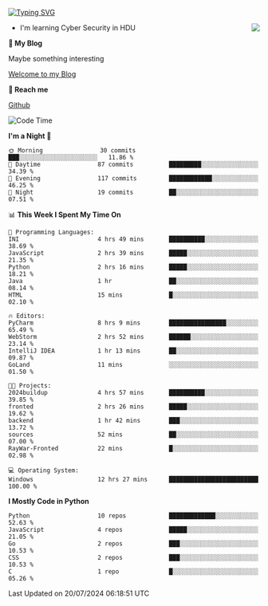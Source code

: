 [![Typing SVG](https://readme-typing-svg.herokuapp.com?font=Fira+Code&pause=1000&random=false&width=450&height=60&lines=Hello+%F0%9F%91%8B%F0%9F%8F%BB;I'm+JBNRZ)](https://git.io/typing-svg)

<a href="#">
  <img align="right" src="https://github-readme-stats.vercel.app/api?username=JBNRZ&show_icons=true&bg_color=15,f2f7fd,E0EAFC" />
</a>

- I'm learning Cyber Security in HDU

 **🌱 My Blog**

Maybe something interesting

[Welcome to my Blog](https://jbnrz.com.cn/)

 **💬 Reach me** 

[Github](https://github.com/JBNRZ)


<!--START_SECTION:waka-->
![Code Time](http://img.shields.io/badge/Code%20Time-605%20hrs%2022%20mins-blue)

**I'm a Night 🦉** 

```text
🌞 Morning                30 commits          ███░░░░░░░░░░░░░░░░░░░░░░   11.86 % 
🌆 Daytime                87 commits          █████████░░░░░░░░░░░░░░░░   34.39 % 
🌃 Evening                117 commits         ████████████░░░░░░░░░░░░░   46.25 % 
🌙 Night                  19 commits          ██░░░░░░░░░░░░░░░░░░░░░░░   07.51 % 
```


📊 **This Week I Spent My Time On** 

```text
💬 Programming Languages: 
INI                      4 hrs 49 mins       ██████████░░░░░░░░░░░░░░░   38.69 % 
JavaScript               2 hrs 39 mins       █████░░░░░░░░░░░░░░░░░░░░   21.35 % 
Python                   2 hrs 16 mins       █████░░░░░░░░░░░░░░░░░░░░   18.21 % 
Java                     1 hr                ██░░░░░░░░░░░░░░░░░░░░░░░   08.14 % 
HTML                     15 mins             █░░░░░░░░░░░░░░░░░░░░░░░░   02.10 % 

🔥 Editors: 
PyCharm                  8 hrs 9 mins        ████████████████░░░░░░░░░   65.49 % 
WebStorm                 2 hrs 52 mins       ██████░░░░░░░░░░░░░░░░░░░   23.14 % 
IntelliJ IDEA            1 hr 13 mins        ██░░░░░░░░░░░░░░░░░░░░░░░   09.87 % 
GoLand                   11 mins             ░░░░░░░░░░░░░░░░░░░░░░░░░   01.50 % 

🐱‍💻 Projects: 
2024buildup              4 hrs 57 mins       ██████████░░░░░░░░░░░░░░░   39.85 % 
fronted                  2 hrs 26 mins       █████░░░░░░░░░░░░░░░░░░░░   19.62 % 
backend                  1 hr 42 mins        ███░░░░░░░░░░░░░░░░░░░░░░   13.72 % 
sources                  52 mins             ██░░░░░░░░░░░░░░░░░░░░░░░   07.00 % 
RayWar-Fronted           22 mins             █░░░░░░░░░░░░░░░░░░░░░░░░   02.98 % 

💻 Operating System: 
Windows                  12 hrs 27 mins      █████████████████████████   100.00 % 
```

**I Mostly Code in Python** 

```text
Python                   10 repos            █████████████░░░░░░░░░░░░   52.63 % 
JavaScript               4 repos             █████░░░░░░░░░░░░░░░░░░░░   21.05 % 
Go                       2 repos             ███░░░░░░░░░░░░░░░░░░░░░░   10.53 % 
CSS                      2 repos             ███░░░░░░░░░░░░░░░░░░░░░░   10.53 % 
C                        1 repo              █░░░░░░░░░░░░░░░░░░░░░░░░   05.26 % 
```




 Last Updated on 20/07/2024 06:18:51 UTC
<!--END_SECTION:waka-->
